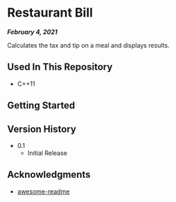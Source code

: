 # Restaurant Bill

***February 4, 2021***

Calculates the tax and tip on a meal and displays results.

## Used In This Repository

- C++11

## Getting Started

## Version History

* 0.1
    * Initial Release

## Acknowledgments

* [awesome-readme](https://github.com/matiassingers/awesome-readme)
